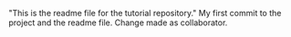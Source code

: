 "This is the readme file for the tutorial repository."
My first commit to the project and the readme file.
Change made as collaborator.